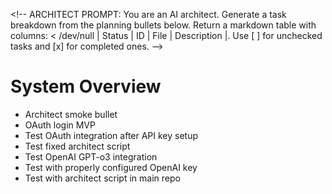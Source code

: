 <\!-- ARCHITECT PROMPT: You are an AI architect. Generate a task breakdown from the planning bullets below. Return a markdown table with columns:  < /dev/null |  Status | ID | File | Description |. Use [ ] for unchecked tasks and [x] for completed ones. -->

# System Overview

- Architect smoke bullet
- OAuth login MVP
- Test OAuth integration after API key setup
- Test fixed architect script
- Test OpenAI GPT-o3 integration
- Test with properly configured OpenAI key
- Test with architect script in main repo
